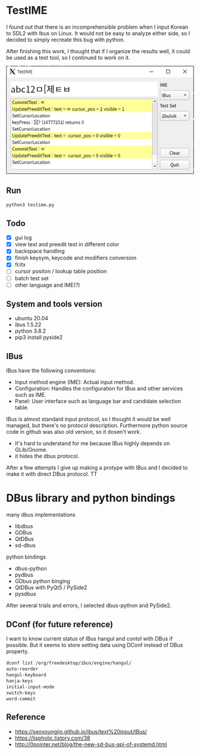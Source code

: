 # TestIME

I found out that there is an incomprehensible problem
when I input Korean to SDL2 with Ibus on Linux.
It would not be easy to analyze either side,
so I decided to simply recreate this bug with python.

After finishing this work, I thought that if I organize the results well,
it could be used as a test tool, so I continued to work on it.

![TestIME](screenshot/TestIME_20200815.png)

## Run

```
python3 testime.py
```

## Todo

- [x] gui log
- [x] view text and preedit text in different color
- [x] backspace handling
- [x] finish keysym, keycode and modifiers conversion
- [x] fcitx
- [ ] cursor positon / lookup table position
- [ ] batch test set
- [ ] other language and IME(?)

## System and tools version

- ubuntu 20.04
- ibus 1.5.22
- python 3.8.2
- pip3 install pyside2

## IBus

IBus have the following conventions:

- Input method engine (IME): Actual input method.
- Configuration: Handles the configuration for IBus and other services such as IME.
- Panel: User interface such as language bar and candidate selection table.

IBus is almost standard input protocol, so I thought it would be well managed,
but there's no protocol description.
Furthermore python source code in github was also old version, so it dosen't work.

- It's hard to understand for me because IBus highly depends on GLib/Gnome. 
- it hides the dbus protocol.

After a few attempts I give up making a protype with IBus and I decided to make
it with direct DBus protocol. TT

# DBus library and python bindings

many dbus implementations

- libdbus
- GDBus
- QtDBus
- sd-dbus

python bindings

- dbus-python
- pydbus
- GDbus python binging
- QtDBus with PyQt5 / PySide2
- pysdbus

After several trials and errors, I selected dbus-python and PySide2.

## DConf (for future reference)

I want to know current status of IBus hangul and contol with DBus if possible.
But it seems to store setting data using DConf instead of DBus property.

```
dconf list /org/freedesktop/ibus/engine/hangul/
auto-reorder
hangul-keyboard
hanja-keys
initial-input-mode
switch-keys
word-commit
```
## Reference

- https://seoyoungjin.github.io/ibus/text%20input/IBus/
- https://lispholic.tistory.com/38
- http://0pointer.net/blog/the-new-sd-bus-api-of-systemd.html

